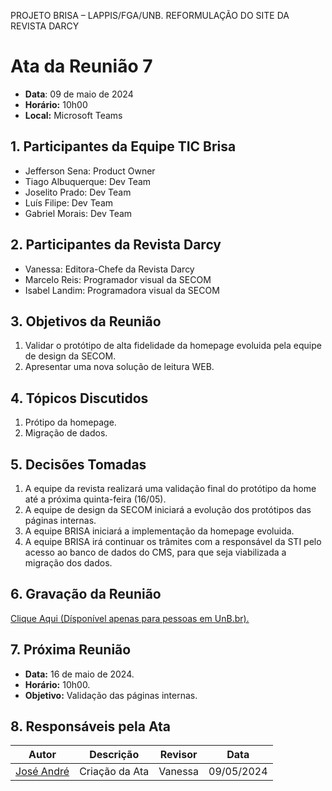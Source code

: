 PROJETO BRISA – LAPPIS/FGA/UNB. 
REFORMULAÇÃO DO SITE DA REVISTA DARCY

# Ata da Reunião 7
- **Data**: 09 de maio de 2024
- **Horário:** 10h00
- **Local:** Microsoft Teams

## 1. Participantes da Equipe TIC Brisa

- Jefferson Sena: Product Owner
- Tiago Albuquerque: Dev Team
- Joselito Prado: Dev Team
- Luís Filipe: Dev Team
- Gabriel Morais: Dev Team

## 2. Participantes da Revista Darcy

- Vanessa: Editora-Chefe da Revista Darcy
- Marcelo Reis: Programador visual da SECOM
- Isabel Landim: Programadora visual da SECOM

## 3. Objetivos da Reunião

1. Validar o protótipo de alta fidelidade da homepage evoluida pela equipe de design da SECOM.
2. Apresentar uma nova solução de leitura WEB.

## 4. Tópicos Discutidos

1. Prótipo da homepage.
2. Migração de dados.

## 5. Decisões Tomadas

1. A equipe da revista realizará uma validação final do protótipo da home até a próxima quinta-feira (16/05).
2. A equipe de design da SECOM iniciará a evolução dos protótipos das páginas internas.
3. A equipe BRISA iniciará a implementação da homepage evoluida.
4. A equipe BRISA irá continuar os trâmites com a responsável da STI pelo acesso ao banco de dados do CMS, para que seja viabilizada a migração dos dados.

## 6. Gravação da Reunião
[Clique Aqui (Dísponível apenas para pessoas em UnB.br).](https://unbbr.sharepoint.com/:v:/s/BRISA-RevistaDarcy/ETn6LJif8vFGrpj8Du7SJ6oBEZqXMAoX4Szf9D1-E78Rzw?e=Z2xZ9k&nav=eyJyZWZlcnJhbEluZm8iOnsicmVmZXJyYWxBcHAiOiJTdHJlYW1XZWJBcHAiLCJyZWZlcnJhbFZpZXciOiJTaGFyZURpYWxvZy1MaW5rIiwicmVmZXJyYWxBcHBQbGF0Zm9ybSI6IldlYiIsInJlZmVycmFsTW9kZSI6InZpZXcifX0%3D)

## 7. Próxima Reunião

- **Data:** 16 de maio de 2024.
- **Horário:** 10h00.
- **Objetivo:** Validação das páginas internas.

## 8. Responsáveis pela Ata
| Autor | Descrição | Revisor | Data |
| ----- | --------- | ---- | ----- |
| [José André ](https://github.com/joseandre25) | Criação da Ata | Vanessa | 09/05/2024 |






